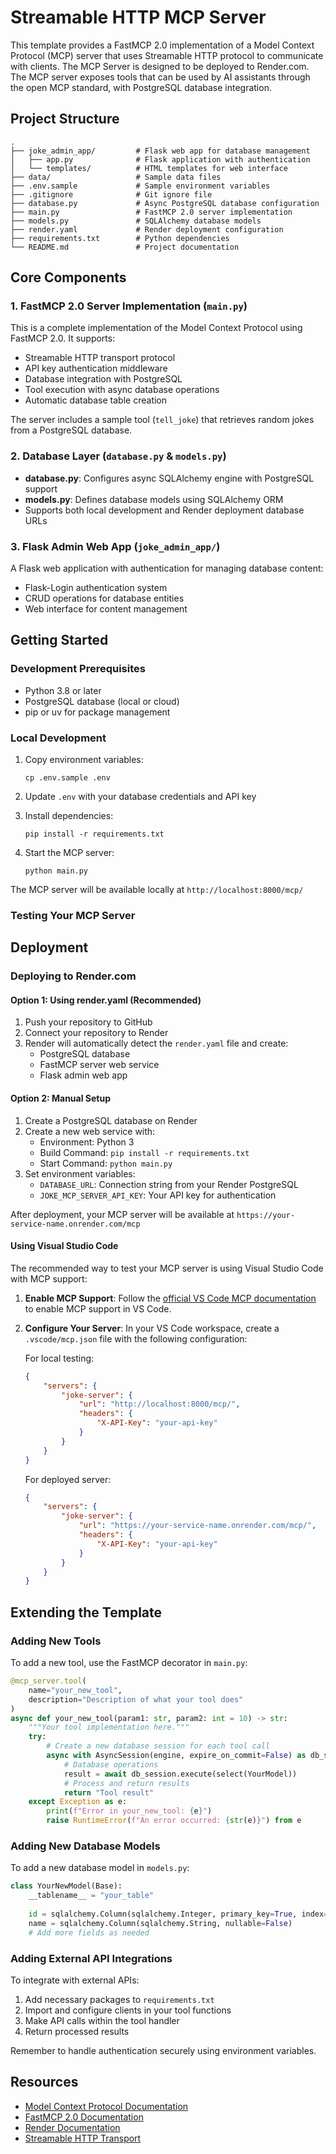 # Streamable HTTP MCP Server

This template provides a FastMCP 2.0 implementation of a Model Context Protocol (MCP) server that uses Streamable HTTP protocol to communicate with clients. The MCP Server is designed to be deployed to Render.com. The MCP server exposes tools that can be used by AI assistants through the open MCP standard, with PostgreSQL database integration.

## Project Structure

```
.
├── joke_admin_app/         # Flask web app for database management
│   ├── app.py              # Flask application with authentication
│   └── templates/          # HTML templates for web interface
├── data/                   # Sample data files
├── .env.sample             # Sample environment variables
├── .gitignore              # Git ignore file
├── database.py             # Async PostgreSQL database configuration
├── main.py                 # FastMCP 2.0 server implementation
├── models.py               # SQLAlchemy database models
├── render.yaml             # Render deployment configuration
├── requirements.txt        # Python dependencies
└── README.md               # Project documentation
```

## Core Components

### 1. FastMCP 2.0 Server Implementation (`main.py`)

This is a complete implementation of the Model Context Protocol using FastMCP 2.0. It supports:

- Streamable HTTP transport protocol
- API key authentication middleware
- Database integration with PostgreSQL
- Tool execution with async database operations
- Automatic database table creation

The server includes a sample tool (`tell_joke`) that retrieves random jokes from a PostgreSQL database.

### 2. Database Layer (`database.py` & `models.py`)

- **database.py**: Configures async SQLAlchemy engine with PostgreSQL support
- **models.py**: Defines database models using SQLAlchemy ORM
- Supports both local development and Render deployment database URLs

### 3. Flask Admin Web App (`joke_admin_app/`)

A Flask web application with authentication for managing database content:
- Flask-Login authentication system
- CRUD operations for database entities
- Web interface for content management

## Getting Started

### Development Prerequisites

- Python 3.8 or later
- PostgreSQL database (local or cloud)
- pip or uv for package management

### Local Development

1. Copy environment variables:
   ```
   cp .env.sample .env
   ```

2. Update `.env` with your database credentials and API key

3. Install dependencies:
   ```
   pip install -r requirements.txt
   ```

4. Start the MCP server:
   ```
   python main.py
   ```
   
The MCP server will be available locally at `http://localhost:8000/mcp/`

### Testing Your MCP Server

## Deployment

### Deploying to Render.com

#### Option 1: Using render.yaml (Recommended)

1. Push your repository to GitHub
2. Connect your repository to Render
3. Render will automatically detect the `render.yaml` file and create:
   - PostgreSQL database
   - FastMCP server web service
   - Flask admin web app

#### Option 2: Manual Setup

1. Create a PostgreSQL database on Render
2. Create a new web service with:
   - Environment: Python 3
   - Build Command: `pip install -r requirements.txt`
   - Start Command: `python main.py`
3. Set environment variables:
   - `DATABASE_URL`: Connection string from your Render PostgreSQL
   - `JOKE_MCP_SERVER_API_KEY`: Your API key for authentication

After deployment, your MCP server will be available at `https://your-service-name.onrender.com/mcp`

#### Using Visual Studio Code

The recommended way to test your MCP server is using Visual Studio Code with MCP support:

1. **Enable MCP Support**: Follow the [official VS Code MCP documentation](https://code.visualstudio.com/docs/copilot/chat/mcp-servers#_enable-mcp-support-in-vs-code) to enable MCP support in VS Code.

2. **Configure Your Server**: In your VS Code workspace, create a `.vscode/mcp.json` file with the following configuration:

   For local testing:
   ```json
   {
       "servers": {
           "joke-server": {
               "url": "http://localhost:8000/mcp/",
               "headers": {
                   "X-API-Key": "your-api-key"
               }
           }
       }
   }
   ```

   For deployed server:
   ```json
   {
       "servers": {
           "joke-server": {
               "url": "https://your-service-name.onrender.com/mcp/",
               "headers": {
                   "X-API-Key": "your-api-key"
               }
           }
       }
   }
   ```

## Extending the Template

### Adding New Tools

To add a new tool, use the FastMCP decorator in `main.py`:

```python
@mcp_server.tool(
    name="your_new_tool",
    description="Description of what your tool does"
)
async def your_new_tool(param1: str, param2: int = 10) -> str:
    """Your tool implementation here."""
    try:
        # Create a new database session for each tool call
        async with AsyncSession(engine, expire_on_commit=False) as db_session:
            # Database operations
            result = await db_session.execute(select(YourModel))
            # Process and return results
            return "Tool result"
    except Exception as e:
        print(f"Error in your_new_tool: {e}")
        raise RuntimeError(f"An error occurred: {str(e)}") from e
```

### Adding New Database Models

To add a new database model in `models.py`:

```python
class YourNewModel(Base):
    __tablename__ = "your_table"
    
    id = sqlalchemy.Column(sqlalchemy.Integer, primary_key=True, index=True, autoincrement=True)
    name = sqlalchemy.Column(sqlalchemy.String, nullable=False)
    # Add more fields as needed
```

### Adding External API Integrations

To integrate with external APIs:

1. Add necessary packages to `requirements.txt`
2. Import and configure clients in your tool functions
3. Make API calls within the tool handler
4. Return processed results

Remember to handle authentication securely using environment variables.

## Resources

- [Model Context Protocol Documentation](https://modelcontextprotocol.io/)
- [FastMCP 2.0 Documentation](https://github.com/jlowin/fastmcp)
- [Render Documentation](https://render.com/docs)
- [Streamable HTTP Transport](https://modelcontextprotocol.io/specification/2025-03-26/basic/transports#streamable-http)